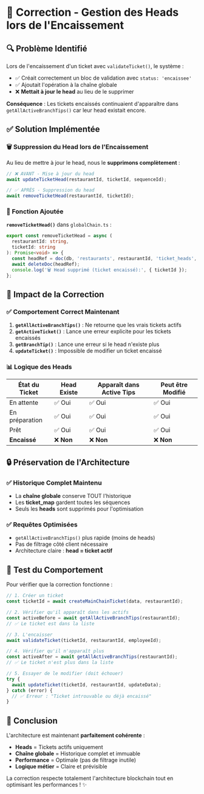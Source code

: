 # 🎯 Correction - Gestion des Heads lors de l'Encaissement

## 🔍 Problème Identifié

Lors de l'encaissement d'un ticket avec `validateTicket()`, le système :
- ✅ Créait correctement un bloc de validation avec `status: 'encaissee'`
- ✅ Ajoutait l'opération à la chaîne globale
- ❌ **Mettait à jour le head** au lieu de le supprimer

**Conséquence** : Les tickets encaissés continuaient d'apparaître dans `getAllActiveBranchTips()` car leur head existait encore.

## ✅ Solution Implémentée

### 🗑️ Suppression du Head lors de l'Encaissement

Au lieu de mettre à jour le head, nous le **supprimons complètement** :

```typescript
// ❌ AVANT - Mise à jour du head
await updateTicketHead(restaurantId, ticketId, sequenceId);

// ✅ APRÈS - Suppression du head
await removeTicketHead(restaurantId, ticketId);
```

### 🔧 Fonction Ajoutée

**`removeTicketHead()`** dans `globalChain.ts` :
```typescript
export const removeTicketHead = async (
  restaurantId: string,
  ticketId: string
): Promise<void> => {
  const headRef = doc(db, 'restaurants', restaurantId, 'ticket_heads', ticketId);
  await deleteDoc(headRef);
  console.log('🗑️ Head supprimé (ticket encaissé):', { ticketId });
};
```

## 🎯 Impact de la Correction

### ✅ Comportement Correct Maintenant

1. **`getAllActiveBranchTips()`** : Ne retourne que les vrais tickets actifs
2. **`getActiveTicket()`** : Lance une erreur explicite pour les tickets encaissés
3. **`getBranchTip()`** : Lance une erreur si le head n'existe plus
4. **`updateTicket()`** : Impossible de modifier un ticket encaissé

### 📊 Logique des Heads

| État du Ticket | Head Existe | Apparaît dans Active Tips | Peut être Modifié |
|----------------|-------------|---------------------------|-------------------|
| En attente     | ✅ Oui      | ✅ Oui                    | ✅ Oui            |
| En préparation | ✅ Oui      | ✅ Oui                    | ✅ Oui            |
| Prêt           | ✅ Oui      | ✅ Oui                    | ✅ Oui            |
| **Encaissé**   | ❌ **Non**  | ❌ **Non**                | ❌ **Non**        |

## 🔒 Préservation de l'Architecture

### ✅ Historique Complet Maintenu
- La **chaîne globale** conserve TOUT l'historique
- Les **ticket_map** gardent toutes les séquences
- Seuls les **heads** sont supprimés pour l'optimisation

### ✅ Requêtes Optimisées
- `getAllActiveBranchTips()` plus rapide (moins de heads)
- Pas de filtrage côté client nécessaire
- Architecture claire : **head = ticket actif**

## 🧪 Test du Comportement

Pour vérifier que la correction fonctionne :

```typescript
// 1. Créer un ticket
const ticketId = await createMainChainTicket(data, restaurantId);

// 2. Vérifier qu'il apparaît dans les actifs
const activeBefore = await getAllActiveBranchTips(restaurantId);
// ✅ Le ticket est dans la liste

// 3. L'encaisser
await validateTicket(ticketId, restaurantId, employeeId);

// 4. Vérifier qu'il n'apparaît plus
const activeAfter = await getAllActiveBranchTips(restaurantId);
// ✅ Le ticket n'est plus dans la liste

// 5. Essayer de le modifier (doit échouer)
try {
  await updateTicket(ticketId, restaurantId, updateData);
} catch (error) {
  // ✅ Erreur : "Ticket introuvable ou déjà encaissé"
}
```

## 🎉 Conclusion

L'architecture est maintenant **parfaitement cohérente** :
- **Heads** = Tickets actifs uniquement
- **Chaîne globale** = Historique complet et immuable
- **Performance** = Optimale (pas de filtrage inutile)
- **Logique métier** = Claire et prévisible

La correction respecte totalement l'architecture blockchain tout en optimisant les performances ! ✨
